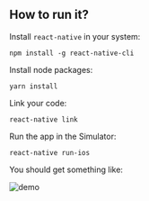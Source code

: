 ## How to run it?
Install `react-native` in your system:

```
npm install -g react-native-cli
```

Install node packages:

```
yarn install
```

Link your code:

```
react-native link
```

Run the app in the Simulator:

```
react-native run-ios
```

You should get something like:

![demo](github.com/lucas-aragno/native-market/docs/demo.png)
